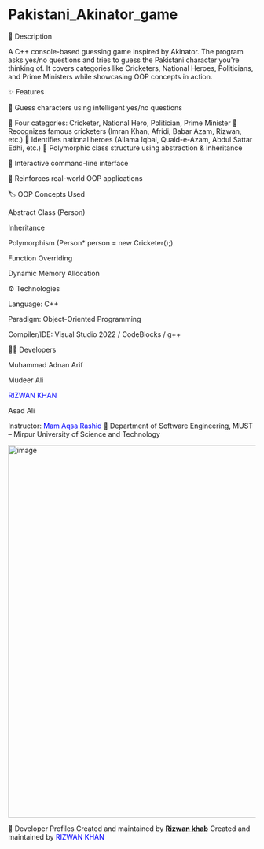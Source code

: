 # Pakistani_Akinator_game
📌 Description

A C++ console-based guessing game inspired by Akinator.
The program asks yes/no questions and tries to guess the Pakistani character you're thinking of.
It covers categories like Cricketers, National Heroes, Politicians, and Prime Ministers while showcasing OOP concepts in action.

✨ Features

🔹 Guess characters using intelligent yes/no questions

🔹 Four categories: Cricketer, National Hero, Politician, Prime Minister
🔹 Recognizes famous cricketers (Imran Khan, Afridi, Babar Azam, Rizwan, etc.)
🔹 Identifies national heroes (Allama Iqbal, Quaid-e-Azam, Abdul Sattar Edhi, etc.)
🔹 Polymorphic class structure using abstraction & inheritance

🔹 Interactive command-line interface

🔹 Reinforces real-world OOP applications

🏷️ OOP Concepts Used

Abstract Class (Person)

Inheritance

Polymorphism (Person* person = new Cricketer();)

Function Overriding

Dynamic Memory Allocation

⚙️ Technologies

Language: C++

Paradigm: Object-Oriented Programming

Compiler/IDE: Visual Studio 2022 / CodeBlocks / g++

👨‍💻 Developers

Muhammad Adnan Arif

Mudeer Ali

<span style="color:blue">RIZWAN KHAN</span>

Asad Ali

Instructor: <span style="color:blue">Mam Aqsa Rashid</span>
📍 Department of Software Engineering, MUST – Mirpur University of Science and Technology



<img width="1265" height="757" alt="image" src="https://github.com/user-attachments/assets/e4117a27-f06e-46db-a3f0-613bf0356583" />


🔗 Developer Profiles
Created and maintained by **[Rizwan khab](https://github.com/rizwankhannasar)** 
Created and maintained by <span style="color:blue">RIZWAN KHAN</span>

